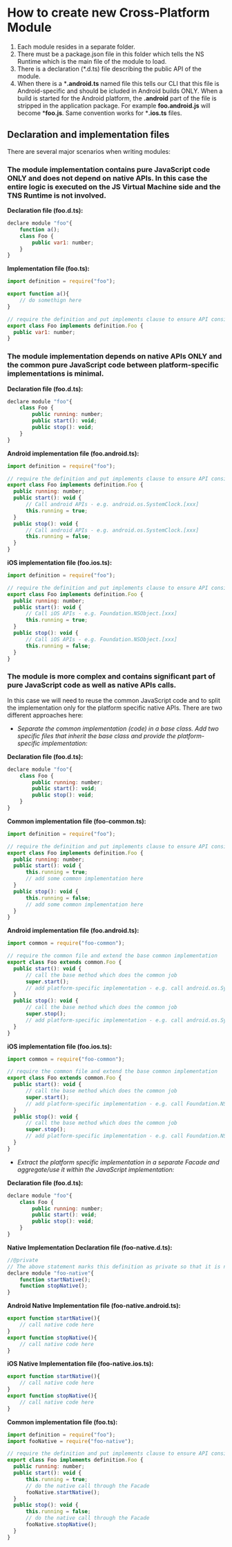 # How to create new Cross-Platform Module

1. Each module resides in a separate folder.
2. There must be a package.json file in this folder which tells the NS Runtime which is the main file of the module to load.
3. There is a declaration (*.d.ts) file describing the public API of the module.
4. When there is a ***.android.ts** named file this tells our CLI that this file is Android-specific and should be icluded in Android builds ONLY. When a build is started for the Android platform, the **.android** part of the file is stripped in the application package. For example **foo.android.js** will become ***foo.js**. Same convention works for ***.ios.ts** files.

## Declaration and implementation files
There are several major scenarios when writing modules:

### The module implementation contains pure JavaScript code ONLY and does not depend on native APIs. In this case the entire logic is executed on the JS Virtual Machine side and the TNS Runtime is not involved.

**Declaration file (foo.d.ts):**

```javascript
declare module "foo"{
    function a();
    class Foo {
        public var1: number;
    }
}
```

**Implementation file (foo.ts):**

```javascript
import definition = require("foo");

export function a(){
    // do somethign here
}

// require the definition and put implements clause to ensure API consistency between the declaration and implementation
export class Foo implements definition.Foo {
  public var1: number;
}
```

### The module implementation depends on native APIs ONLY and the common pure JavaScript code between platform-specific implementations is minimal. 

**Declaration file (foo.d.ts):**

```javascript
declare module "foo"{
    class Foo {
        public running: number;
        public start(): void;
        public stop(): void;
    }
}
```

**Android implementation file (foo.android.ts):**

```javascript
import definition = require("foo");

// require the definition and put implements clause to ensure API consistency between the declaration and implementation
export class Foo implements definition.Foo {
  public running: number;
  public start(): void {
      // Call android APIs - e.g. android.os.SystemClock.[xxx]
      this.running = true;
  }
  public stop(): void {
      // Call android APIs - e.g. android.os.SystemClock.[xxx]
      this.running = false;
  }
}
```

**iOS implementation file (foo.ios.ts):**

```javascript
import definition = require("foo");

// require the definition and put implements clause to ensure API consistency between the declaration and implementation
export class Foo implements definition.Foo {
  public running: number;
  public start(): void {
      // Call iOS APIs - e.g. Foundation.NSObject.[xxx]
      this.running = true;
  }
  public stop(): void {
      // Call iOS APIs - e.g. Foundation.NSObject.[xxx]
      this.running = false;
  }
}
```

### The module is more complex and contains significant part of pure JavaScript code as well as native APIs calls.

In this case we will need to reuse the common JavaScript code and to split the implementation only for the platform specific native APIs. There are two different approaches here:

* _Separate the common implementation (code) in a base class. Add two specific files that inherit the base class and provide the platform-specific implementation:_

**Declaration file (foo.d.ts):**

```javascript
declare module "foo"{
    class Foo {
        public running: number;
        public start(): void;
        public stop(): void;
    }
}
```

**Common implementation file (foo-common.ts):**

```javascript
import definition = require("foo");

// require the definition and put implements clause to ensure API consistency between the declaration and implementation
export class Foo implements definition.Foo {
  public running: number;
  public start(): void {
      this.running = true;
      // add some common implementation here
  }
  public stop(): void {
      this.running = false;
      // add some common implementation here
  }
}
```

**Android implementation file (foo.android.ts):**

```javascript
import common = require("foo-common");

// require the common file and extend the base common implementation
export class Foo extends common.Foo {
  public start(): void {
      // call the base method which does the common job
      super.start();
      // add platform-specific implementation - e.g. call android.os.SystemClock.[xxx]
  }
  public stop(): void {
      // call the base method which does the common job
      super.stop();
      // add platform-specific implementation - e.g. call android.os.SystemClock.[xxx]
  }
}
```

**iOS implementation file (foo.ios.ts):**

```javascript
import common = require("foo-common");

// require the common file and extend the base common implementation
export class Foo extends common.Foo {
  public start(): void {
      // call the base method which does the common job
      super.start();
      // add platform-specific implementation - e.g. call Foundation.NSObject.[xxx]
  }
  public stop(): void {
      // call the base method which does the common job
      super.stop();
      // add platform-specific implementation - e.g. call Foundation.NSObject.[xxx]
  }
}
```

* _Extract the platform specific implementation in a separate Facade and aggregate/use it within the JavaScript implementation:_

**Declaration file (foo.d.ts):**

```javascript
declare module "foo"{
    class Foo {
        public running: number;
        public start(): void;
        public stop(): void;
    }
}
```

**Native Implementation Declaration file (foo-native.d.ts):**

```javascript
//@private
// The above statement marks this definition as private so that it is not visible to the users
declare module "foo-native"{
    function startNative();
    function stopNative();
}
```

**Android Native Implementation  file (foo-native.android.ts):**

```javascript
export function startNative(){
    // call native code here
}
export function stopNative(){
    // call native code here
}
```

**iOS Native Implementation  file (foo-native.ios.ts):**

```javascript
export function startNative(){
    // call native code here
}
export function stopNative(){
    // call native code here
}
```

**Common implementation file (foo.ts):**

```javascript
import definition = require("foo");
import fooNative = require("foo-native");

// require the definition and put implements clause to ensure API consistency between the declaration and implementation
export class Foo implements definition.Foo {
  public running: number;
  public start(): void {
      this.running = true;
      // do the native call through the Facade
      fooNative.startNative();
  }
  public stop(): void {
      this.running = false;
      // do the native call through the Facade
      fooNative.stopNative();
  }
}
```
